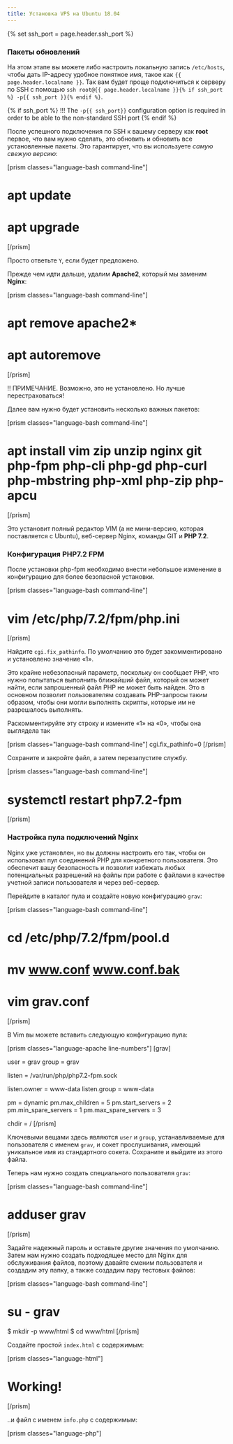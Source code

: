 ```yaml
---
title: Установка VPS на Ubuntu 18.04
---
```

{% set ssh_port = page.header.ssh_port %}

### Пакеты обновлений

На этом этапе вы можете либо настроить локальную запись `/etc/hosts`, чтобы дать IP-адресу удобное понятное имя, такое как `{{ page.header.localname }}`. Так вам будет проще подключиться к серверу по SSH с помощью `ssh root@{{ page.header.localname }}{% if ssh_port %} -p{{ ssh_port }}{% endif %}`.

{% if ssh_port %}
!!! The `-p{{ ssh_port}}` configuration option is required in order to be able to the non-standard SSH port
{% endif %}

После успешного подключения по SSH к вашему серверу как **root** первое, что вам нужно сделать, это обновить и обновить все установленные пакеты. Это гарантирует, что вы используете _самую свежую версию_:

[prism classes="language-bash command-line"]
# apt update
# apt upgrade
[/prism]

Просто ответьте `Y`, если будет предложено.

Прежде чем идти дальше, удалим **Apache2**, который мы заменим **Nginx**:

[prism classes="language-bash command-line"]
# apt remove apache2*
# apt autoremove
[/prism]

!! ПРИМЕЧАНИЕ. Возможно, это не установлено. Но лучше перестраховаться!

Далее вам нужно будет установить несколько важных пакетов:

[prism classes="language-bash command-line"]
# apt install vim zip unzip nginx git php-fpm php-cli php-gd php-curl php-mbstring php-xml php-zip php-apcu
[/prism]

Это установит полный редактор VIM (а не мини-версию, которая поставляется с Ubuntu), веб-сервер Nginx, команды GIT и **PHP 7.2**.

### Конфигурация PHP7.2 FPM
После установки php-fpm необходимо внести небольшое изменение в конфигурацию для более безопасной установки.


[prism classes="language-bash command-line"]
# vim /etc/php/7.2/fpm/php.ini
[/prism]

Найдите `cgi.fix_pathinfo`. По умолчанию это будет закомментировано и установлено значение «1».

Это крайне небезопасный параметр, поскольку он сообщает PHP, что нужно попытаться выполнить ближайший файл, который он может найти, если запрошенный файл PHP не может быть найден. Это в основном позволит пользователям создавать PHP-запросы таким образом, чтобы они могли выполнять скрипты, которые им не разрешалось выполнять.

Раскомментируйте эту строку и измените «1» на «0», чтобы она выглядела так


[prism classes="language-bash command-line"]
cgi.fix_pathinfo=0
[/prism]

Сохраните и закройте файл, а затем перезапустите службу.


[prism classes="language-bash command-line"]
# systemctl restart php7.2-fpm
[/prism]

### Настройка пула подключений Nginx

Nginx уже установлен, но вы должны настроить его так, чтобы он использовал пул соединений PHP для конкретного пользователя. Это обеспечит вашу безопасность и позволит избежать любых потенциальных разрешений на файлы при работе с файлами в качестве учетной записи пользователя и через веб-сервер.

Перейдите в каталог пула и создайте новую конфигурацию `grav`:


[prism classes="language-bash command-line"]
# cd /etc/php/7.2/fpm/pool.d
# mv www.conf www.conf.bak
# vim grav.conf
[/prism]

В Vim вы можете вставить следующую конфигурацию пула:

[prism classes="language-apache line-numbers"]
[grav]

user = grav
group = grav

listen = /var/run/php/php7.2-fpm.sock

listen.owner = www-data
listen.group = www-data

pm = dynamic
pm.max_children = 5
pm.start_servers = 2
pm.min_spare_servers = 1
pm.max_spare_servers = 3

chdir = /
[/prism]

Ключевыми вещами здесь являются `user` и `group`, устанавливаемые для пользователя с именем `grav`, и сокет прослушивания, имеющий уникальное имя из стандартного сокета. Сохраните и выйдите из этого файла.

Теперь нам нужно создать специального пользователя `grav`:

[prism classes="language-bash command-line"]
# adduser grav
[/prism]

Задайте надежный пароль и оставьте другие значения по умолчанию. Затем нам нужно создать подходящее место для Nginx для обслуживания файлов, поэтому давайте сменим пользователя и создадим эту папку, а также создадим пару тестовых файлов:

[prism classes="language-bash command-line"]
# su - grav
$ mkdir -p www/html
$ cd www/html
[/prism]

Создайте простой `index.html` с содержимым:

[prism classes="language-html"]
 <h1>Working!</h1>
[/prism]

..и файл с именем `info.php` с содержимым:

[prism classes="language-php"]
<?php phpinfo();
[/prism]

Теперь мы можем выйти из этого пользователя и вернуться к root, чтобы настроить конфигурацию сервера Nginx:

[prism classes="language-bash command-line"]
$ exit
# cd /etc/nginx/sites-available/
# vim grav
[/prism]

Затем просто вставьте эту конфигурацию:

[prism classes="language-nginx line-numbers"]
server {
    #listen 80;
    index index.html index.php;

    ## Begin - Server Info
    root /home/grav/www/html;
    server_name localhost;
    ## End - Server Info

    ## Begin - Index
    # for subfolders, simply adjust:
    # `location /subfolder {`
    # and the rewrite to use `/subfolder/index.php`
    location / {
        try_files $uri $uri/ /index.php?$query_string;
    }
    ## End - Index

    ## Begin - Security
    # deny all direct access for these folders
    location ~* /(\.git|cache|bin|logs|backup|tests)/.*$ { return 403; }
    # deny running scripts inside core system folders
    location ~* /(system|vendor)/.*\.(txt|xml|md|html|yaml|yml|php|pl|py|cgi|twig|sh|bat)$ { return 403; }
    # deny running scripts inside user folder
    location ~* /user/.*\.(txt|md|yaml|yml|php|pl|py|cgi|twig|sh|bat)$ { return 403; }
    # deny access to specific files in the root folder
    location ~ /(LICENSE\.txt|composer\.lock|composer\.json|nginx\.conf|web\.config|htaccess\.txt|\.htaccess) { return 403; }
    ## End - Security

    ## Begin - PHP
    location ~ \.php$ {
        # Choose either a socket or TCP/IP address
        fastcgi_pass unix:/var/run/php/php7.2-fpm.sock;
        # fastcgi_pass unix:/var/run/php5-fpm.sock; #legacy
        # fastcgi_pass 127.0.0.1:9000;

        fastcgi_split_path_info ^(.+\.php)(/.+)$;
        fastcgi_index index.php;
        include fastcgi_params;
        fastcgi_param SCRIPT_FILENAME $document_root/$fastcgi_script_name;
    }
    ## End - PHP
}
[/prism]

Это стандартный файл `nginx.conf`, который поставляется с Grav с двумя изменениями. 1) `root` был адаптирован к нашему пользователю/папке, которую мы только что создали, а опция fastcgi_pass была установлена ​​на сокет, который мы определили в нашем пуле `grav`. Теперь нам просто нужно правильно связать этот файл, чтобы он **был включен**:

[prism classes="language-bash command-line"]
# cd ../sites-enabled
# ln -s ../sites-available/grav
# rm default
[/prism]

Вы можете проверить конфигурацию с помощью команды `nginx -t`. Он должен вернуть следующее.

[prism classes="language-bash command-line"]
nginx: the configuration file /etc/nginx/nginx.conf syntax is ok
nginx: configuration file /etc/nginx/nginx.conf test is successful
[/prism]

Теперь все, что нам нужно сделать, это перезапустить Nginx и процесс php7-fpm и протестировать, чтобы убедиться, что мы правильно настроили Nginx и пул соединений PHP:

[prism classes="language-bash command-line"]
# systemctl restart nginx
# systemctl restart php7.2-fpm
[/prism]

Теперь укажите в браузере свой сервер: `http://{{page.header.localname}}`, и вы должны увидеть текст: **Working!**

Вы также можете проверить, что PHP установлен и правильно работает, указав в браузере: `http://{{page.header.localname}}/info.php`. Вы должны увидеть стандартную информационную страницу PHP с перечисленными APCu, Opcache и т. д.

### Установка Grav

Это легкая часть! Сначала нам нужно вернуться к пользователю Grav, поэтому либо SSH как `grav@{{page.header.localname}}`, либо `su - grav` от имени пользователя root, затем выполните следующие действия:

[prism classes="language-bash command-line"]
$ cd ~/www
$ wget -O grav.zip https://getgrav.org/download/core/grav/latest
$ unzip grav.zip
$ rm -Rf html
$ mv grav html
[/prism]

Теперь, когда все готово, вы можете подтвердить установку Grav, указав в браузере ссылку `http://{{page.header.localname}}`, и вы должны увидеть страницу **Grav is Running!**.

Поскольку вы тщательно следовали этим инструкциям, вы также сможете использовать [Grav CLI](../../advanced/grav-cli) и [Grav GPM](../../advanced/grav-gpm ) такие команды, как:

[prism classes="language-bash command-line"]
$ cd ~/www/html
$ bin/grav clear

Clearing cache

Cleared:  cache/twig/*
Cleared:  cache/compiled/*

Touched: /home/grav/www/html/user/config/system.yaml
[/prism]

и команды GPM:

[prism classes="language-bash command-line"]
$ bin/gpm index
[/prism]
